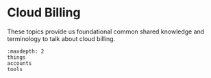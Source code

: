 # Cloud Billing

These topics provide us foundational common shared knowledge and
terminology to talk about cloud billing.

```{toctree}
:maxdepth: 2
things
accounts
tools
```